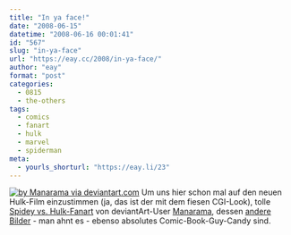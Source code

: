 ```yaml
---
title: "In ya face!"
date: "2008-06-15"
datetime: "2008-06-16 00:01:41"
id: "567"
slug: "in-ya-face"
url: "https://eay.cc/2008/in-ya-face/"
author: "eay"
format: "post"
categories:
  - 0815
  - the-others
tags:
  - comics
  - fanart
  - hulk
  - marvel
  - spiderman
meta:
  - yourls_shorturl: "https://eay.li/23"
---
```


[![](/uploads/2008/spideyhulk.jpg "by Manarama via deviantart.com")](http://manarama.deviantart.com/art/Spidey-vs-Hulk-87581798) Um uns hier schon mal auf den neuen Hulk-Film einzustimmen (ja, das ist der mit dem fiesen CGI-Look), tolle [Spidey vs. Hulk-Fanart](http://manarama.deviantart.com/art/Spidey-vs-Hulk-87581798) von deviantArt-User [Manarama](http://manarama.deviantart.com/), dessen [andere Bilder](http://manarama.deviantart.com/gallery/) - man ahnt es - ebenso absolutes Comic-Book-Guy-Candy sind.
